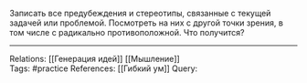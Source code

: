 Записать все предубеждения и стереотипы, связанные с текущей задачей или проблемой. Посмотреть на них с другой точки зрения, в том числе с радикально противоположной. Что получится?

___
Relations: [[Генерация идей]] [[Мышление]]  
Tags: #practice 
References: [[Гибкий ум]] 
Query: 